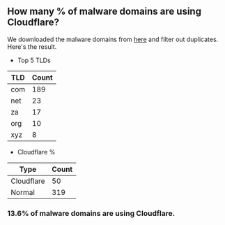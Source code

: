## How many % of malware domains are using Cloudflare?


We downloaded the malware domains from [here](https://urlhaus.abuse.ch) and filter out duplicates.
Here's the result.


[//]: # (start replacement)


- Top 5 TLDs

| TLD | Count |
| --- | --- |
| com | 189 |
| net | 23 |
| za | 17 |
| org | 10 |
| xyz | 8 |


- Cloudflare %

| Type | Count |
| --- | --- |
| Cloudflare | 50 |
| Normal | 319 |


### 13.6% of malware domains are using Cloudflare.